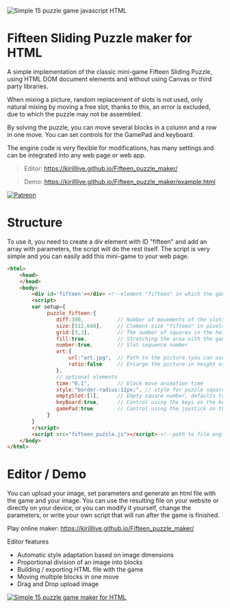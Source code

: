 ![Simple 15 puzzle game javascript HTML](https://user-images.githubusercontent.com/13263198/211662407-f981cc2c-317b-4c40-a03f-7ba01ff9b8a0.jpg)
 
# Fifteen Sliding Puzzle maker for HTML 
 
A simple implementation of the classic mini-game Fifteen Sliding Puzzle, using HTML DOM document elements and without using Canvas or third party libraries. 

When mixing a picture, random replacement of slots is not used, only natural mixing by moving a free slot, thanks to this, an error is excluded, due to which the puzzle may not be assembled.

By solving the puzzle, you can move several blocks in a column and a row in one move. You can set controls for the GamePad and keyboard.

The engine code is very flexible for modifications, has many settings and can be integrated into any web page or web app.


> Editor: https://kirilllive.github.io/Fifteen_puzzle_maker/

> Demo: https://kirilllive.github.io/Fifteen_puzzle_maker/example.html

[![Patreon](http://odin-interactive.com/img/patron.svg)](https://www.patreon.com/tuesday_js)


# Structure

To use it, you need to create a div element with ID "fifteen" and add an array with parameters, the script will do the rest itself. The script is very simple and you can easily add this mini-game to your web page.

```html
<html>
    <head>
    </head>
    <body>
        <div id='fifteen'></div> <!--element "fifteen" in which the game will take place-->
        <script>
        var setup={
             puzzle_fifteen:{
                diff:300,           // Number of movements of the slots for shuffling pictures
                size:[512,640],     // Clement size "fifteen" in pixels only
                grid:[3,3],         // The number of squares in the height and width of the picture
                fill:true,          // Stretching the area with the game to fit the element is recommended for fullscreen
                number:true,        // Slot sequence number
                art:{
                    url:"art.jpg",  // Path to the picture (you can use any format of supported browsers, gif-animation and svg)
                    ratio:false     // Enlarge the picture in height or width
                },
                // optional elements
                time:"0.1",         // block move animation time
                style:"border-radius:12px;", // style for puzzle square
                emptySlot:[1],      // Empty square number, defaults to the lower right quadrant.
                keyBoard:true,      // Control using the keys on the keyboard
                gamePad:true        // Control using the joystick on the Gamepad
             }
        }
        </script>
        <script src="fifteen_puzzle.js"></script> <!--path to file engine-->
    </body>
</html>
```


# Editor / Demo

You can upload your image, set parameters and generate an html file with the game and your image. You can use the resulting file on your website or directly on your device, or you can modify it yourself, change the parameters, or write your own script that will run after the game is finished.

Play online maker: https://kirilllive.github.io/Fifteen_puzzle_maker/

Editor features
- Automatic style adaptation based on image dimensions
- Proportional division of an image into blocks
- Building / exporting HTML file with the game
- Moving multiple blocks in one move
- Drag and Drop upload image

[![Simple 15 puzzle game maker for HTML ](https://user-images.githubusercontent.com/13263198/137487556-f4ccb712-7d6f-4178-baee-9473e0352db5.gif)](https://kirilllive.github.io/Fifteen_puzzle_maker/)
